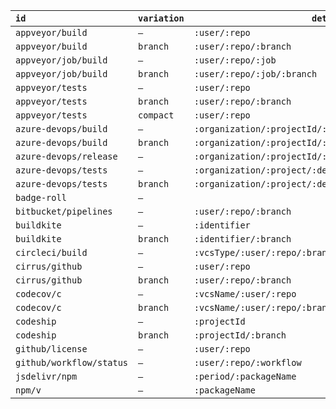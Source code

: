 | `id`                     | `variation` | `details`                                               | `to`                                                  |
| :----------------------- | ----------- | ------------------------------------------------------- | ----------------------------------------------------- |
| `appveyor/build`         | `—`         | `:user/:repo`                                           | `https://ci.appveyor.com/project/:user/:repo`         |
| `appveyor/build`         | `branch`    | `:user/:repo/:branch`                                   | `https://ci.appveyor.com/project/:user/:repo/:branch` |
| `appveyor/job/build`     | `—`         | `:user/:repo/:job`                                      | `https://www.appveyor.com`                            |
| `appveyor/job/build`     | `branch`    | `:user/:repo/:job/:branch`                              | `https://www.appveyor.com`                            |
| `appveyor/tests`         | `—`         | `:user/:repo`                                           | `https://www.appveyor.com`                            |
| `appveyor/tests`         | `branch`    | `:user/:repo/:branch`                                   | `https://www.appveyor.com`                            |
| `appveyor/tests`         | `compact`   | `:user/:repo`                                           | `https://www.appveyor.com`                            |
| `azure-devops/build`     | `—`         | `:organization/:projectId/:definitionId`                | `https://dev.azure.com`                               |
| `azure-devops/build`     | `branch`    | `:organization/:projectId/:definitionId/:branch`        | `https://dev.azure.com`                               |
| `azure-devops/release`   | `—`         | `:organization/:projectId/:definitionId/:environmentId` | `https://dev.azure.com`                               |
| `azure-devops/tests`     | `—`         | `:organization/:project/:definitionId`                  | `https://dev.azure.com`                               |
| `azure-devops/tests`     | `branch`    | `:organization/:project/:definitionId/:branch`          | `https://dev.azure.com`                               |
| `badge-roll`             | `—`         |                                                         | `https://github.com/agorischek/badge-roll`            |
| `bitbucket/pipelines`    | `—`         | `:user/:repo/:branch`                                   | `https://bitbucket.com`                               |
| `buildkite`              | `—`         | `:identifier`                                           | `https://buildkit.com`                                |
| `buildkite`              | `branch`    | `:identifier/:branch`                                   | `https://buildkit.com`                                |
| `circleci/build`         | `—`         | `:vcsType/:user/:repo/:branch`                          | `https://circleci.com`                                |
| `cirrus/github`          | `—`         | `:user/:repo`                                           | `https://cirrus-ci.org`                               |
| `cirrus/github`          | `branch`    | `:user/:repo/:branch`                                   | `https://cirrus-ci.org`                               |
| `codecov/c`              | `—`         | `:vcsName/:user/:repo`                                  | `https://codecov.io/:vcsNameShort/:user/:repo`        |
| `codecov/c`              | `branch`    | `:vcsName/:user/:repo/:branch`                          | `:vcsName/:user/:repo/:branch`                        |
| `codeship`               | `—`         | `:projectId`                                            | `https://www.cloudbees.com/products/codeship/`        |
| `codeship`               | `branch`    | `:projectId/:branch`                                    | `https://www.cloudbees.com/products/codeship/`        |
| `github/license`         | `—`         | `:user/:repo`                                           | `:packageHomepage/blob/:branch/LICENSE`               |
| `github/workflow/status` | `—`         | `:user/:repo/:workflow`                                 | `https://github.com`                                  |
| `jsdelivr/npm`           | `—`         | `:period/:packageName`                                  | `:packageHomepage`                                    |
| `npm/v`                  | `—`         | `:packageName`                                          | `:packageRegistry`                                    |
